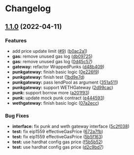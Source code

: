 # Changelog

## [1.1.0](https://www.github.com/BendDAO/bend-protocol/compare/v1.0.1...v1.1.0) (2022-04-11)


### Features

* add price update limit ([#9](https://www.github.com/BendDAO/bend-protocol/issues/9)) ([b0ac2a1](https://www.github.com/BendDAO/bend-protocol/commit/b0ac2a1deeda4d7a9f5183578971ea6c8201f0f7))
* **gas:** remove unused gas log ([db09725](https://www.github.com/BendDAO/bend-protocol/commit/db09725ead45dd4c81aa625dd27b9dc35a0ec758))
* **gas:** remove unused gas log ([0d45c57](https://www.github.com/BendDAO/bend-protocol/commit/0d45c57405f043cc05c7e31671e991fbf94f598e))
* **gateway:** refactor WrappedPunks ([d48b409](https://www.github.com/BendDAO/bend-protocol/commit/d48b4093d390805d22a6d17b7fa4a896f32d48e5))
* **punkgateway:** finish basic logic ([0e226f9](https://www.github.com/BendDAO/bend-protocol/commit/0e226f938fcf258a4d2b7725435b638570947545))
* **punkgateway:** finish test ([1bd9e7d](https://www.github.com/BendDAO/bend-protocol/commit/1bd9e7d2107a44a53341773dff01ad1b0630931c))
* **punkgateway:** pass lendPool as argument ([351a511](https://www.github.com/BendDAO/bend-protocol/commit/351a511a8dfc76c4cfdef1cf2febe404b053c5d9))
* **punkgateway:** support WETHGateway ([2d99cac](https://www.github.com/BendDAO/bend-protocol/commit/2d99cac911fb81f6f66363b6ae4b66c6f30336c8))
* **punk:** support borrow more ([a201f93](https://www.github.com/BendDAO/bend-protocol/commit/a201f934edf3e068d27f4be12b39203e07cec47e))
* **punk:** update mock punk contract ([e444593](https://www.github.com/BendDAO/bend-protocol/commit/e44459326da479e7d462e807d915e74253d90ef7))
* **wethgateway:** finish basic logic ([07a2ecc](https://www.github.com/BendDAO/bend-protocol/commit/07a2ecc0369252311fce22f531358c4b38b3c9e4))


### Bug Fixes

* **interface:** fix punk and weth gateway interface ([5c2f038](https://www.github.com/BendDAO/bend-protocol/commit/5c2f03807bd9a18d84b5bdf7aca748036c319462))
* **test:** fix eip1559 effectiveGasPrice ([672a7fb](https://www.github.com/BendDAO/bend-protocol/commit/672a7fbf4e9c9a11a978d491c0f654227a55da2c))
* **test:** fix eip1559 effectiveGasPrice ([5b5f163](https://www.github.com/BendDAO/bend-protocol/commit/5b5f163b1f9d8a7ae946c62267a511ec23d52cdf))
* **test:** use hardhat config gas price ([f5b5b52](https://www.github.com/BendDAO/bend-protocol/commit/f5b5b52fcf8f212cc9a0d5eed5e675b050444a3b))
* **test:** use hardhat config gas price ([d2c9bd7](https://www.github.com/BendDAO/bend-protocol/commit/d2c9bd7f974a0a82220d3fe54220b9d4770d5249))
